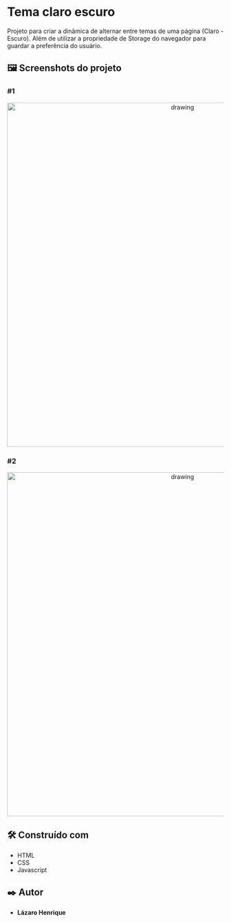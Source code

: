 # Tema claro escuro

Projeto para criar a dinâmica de alternar entre temas de uma página (Claro - Escuro). Além de 
utilizar a propriedade de Storage do navegador para guardar a preferência do usuário.

## 🖼 Screenshots do projeto

### #1 
<p align="center">
  <img align="center" src="https://user-images.githubusercontent.com/78514404/215202930-20dd6732-a100-472b-b5da-de71367a8075.PNG" alt="drawing" width="800"/>
</p>

### #2
<p align="center">
  <img align="center" src="https://user-images.githubusercontent.com/78514404/215202924-ccdf9578-65e1-4649-83b8-610e2e6e63bb.PNG" alt="drawing" width="800"/>
</p>

## 🛠️ Construído com

* HTML
* CSS
* Javascript

## ✒️ Autor

* **Lázaro Henrique** 
